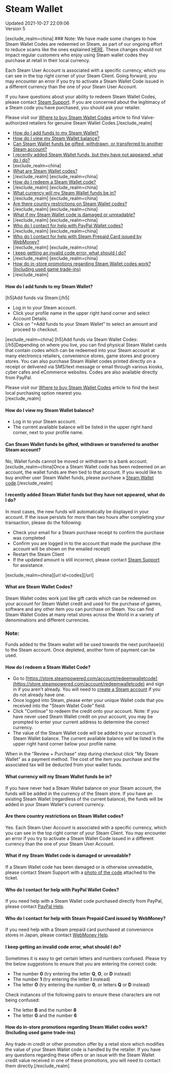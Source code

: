 # Steam Wallet
Updated 2021-10-27 22:09:06  
Version 5  

[exclude_realm=china]  ### Note:
We have made some changes to how Steam Wallet Codes are redeemed on Steam, as part of our ongoing effort to reduce scams like the ones explained [HERE](https://www.consumer.ftc.gov/articles/paying-scammers-gift-cards). These changes should not impact regular customers who enjoy using Steam wallet codes they purchase at retail in their local currency.  
  
Each Steam User Account is associated with a specific currency, which you can see in the top right corner of your Steam Client.  Going forward, you may encounter an error if you try to activate a Steam Wallet Code issued in a different currency than the one of your Steam User Account.  
  
If you have questions about your ability to redeem Steam Wallet Codes, please contact [Steam Support](https://help.steampowered.com).  If you are concerned about the legitimacy of a Steam code you have purchased, you should ask your retailer.  
  
Please visit our [Where to buy Steam Wallet Codes](https://help.steampowered.com/en/faqs/view/5BB2-E986-A733-CF0E) article to find Valve-authorized retailers for genuine Steam Wallet Codes.[/exclude_realm]  
  

* [How do I add funds to my Steam Wallet?](#addfunds)
* [How do I view my Steam Wallet balance?](#viewbalance)
* [Can Steam Wallet funds be gifted, withdrawn, or transferred to another Steam account?](#transferred)
* [I recently added Steam Wallet funds, but they have not appeared, what do I do?](#notappeared)
*  [exclude_realm=china]
* [What are Steam Wallet codes?](#codes)
* [/exclude_realm]  	[exclude_realm=china]
* [How do I redeem a Steam Wallet code?](#redeem)
* [/exclude_realm]  	[exclude_realm=china]
* [What currency will my Steam Wallet funds be in?](#currency)
* [/exclude_realm]  	[exclude_realm=china]
* [Are there country restrictions on Steam Wallet codes?](#restrictions)
* [/exclude_realm]  	[exclude_realm=china]
* [What if my Steam Wallet code is damaged or unreadable?](#codedamaged)
* [/exclude_realm]  	[exclude_realm=china]
* [Who do I contact for help with PayPal Wallet codes?](#helpPayPal)
* [/exclude_realm]  	[exclude_realm=china]
* [Who do I contact for help with Steam Prepaid Card issued by WebMoney?](#helpWebMoney)
* [/exclude_realm]  	[exclude_realm=china]
* [I keep getting an invalid code error, what should I do?](#invalid)
* [/exclude_realm]  	[exclude_realm=china]
* [How do in-store promotions regarding Steam Wallet codes work? (Including used game trade-ins)](#instore)
* [/exclude_realm]

  
  
  
  
#### How do I add funds to my Steam Wallet?
[h5]Add funds via Steam:[/h5]
* Log in to your Steam account.
* Click your profile name in the upper right hand corner and select Account Details.
* Click on "+Add funds to your Steam Wallet" to select an amount and proceed to checkout.

 [exclude_realm=china]  [h5]Add funds via Steam Wallet Codes:[/h5]Depending on where you live, you can find physical Steam Wallet cards that contain codes which can be redeemed into your Steam account at many electronics retailers, convenience stores, game stores and grocery stores.  You can also purchase Steam Wallet codes printed directly on a receipt or delivered via SMS/text message or email through various kiosks, cyber cafes and eCommerce websites. Codes are also available directly from PayPal.  
  
Please visit our [Where to buy Steam Wallet Codes](https://help.steampowered.com/en/faqs/view/5BB2-E986-A733-CF0E) article to find the best local purchasing option nearest you.  
[/exclude_realm]  
  
  
  
#### How do I view my Steam Wallet balance?

* Log in to your Steam account.
* The current available balance will be listed in the upper right hand corner, next to your profile name.

  
  
  
  
#### Can Steam Wallet funds be gifted, withdrawn or transferred to another Steam account?
No, Wallet funds cannot be moved or withdrawn to a bank account. [exclude_realm=china]Once a Steam Wallet code has been redeemed on an account, the wallet funds are then tied to that account. If you would like to buy another user Steam Wallet funds, please purchase a [Steam Wallet code](https://store.steampowered.com/account/redeemwalletcode).[/exclude_realm]  
  
  
  
#### I recently added Steam Wallet funds but they have not appeared, what do I do?
In most cases, the new funds will automatically be displayed in your account. If the issue persists for more than two hours after completing your transaction, please do the following:  
  

* Check your email for a Steam purchase receipt to confirm the purchase was completed
* Confirm you are logged in to the account that made the purchase (the account will be shown on the emailed receipt)
* Restart the Steam Client
* If the updated amount is still incorrect, please contact [Steam Support](https://help.steampowered.com/en/faqs/view/6F69-0324-B2DB-6E7E) for assistance.

  
  
[exclude_realm=china][url id=codes][/url]  
  
#### What are Steam Wallet Codes?
Steam Wallet codes work just like gift cards which can be redeemed on your account for Steam Wallet credit and used for the purchase of games, software and any other item you can purchase on Steam. You can find Steam Wallet Codes at many retail stores across the World in a variety of denominations and different currencies.  
  
  ### Note:
Funds added to the Steam wallet will be used towards the next purchase(s) to the Steam account. Once depleted, another form of payment can be used.  
  
  
  
#### How do I redeem a Steam Wallet Code?

* Go to [https://store.steampowered.com/account/redeemwalletcode](https://store.steampowered.com/account/redeemwalletcode) and sign in if you aren't already. You will need to [create a Steam account](https://store.steampowered.com/join/) if you do not already have one.
* Once logged into Steam, please enter your unique Wallet code that you received into the "Steam Wallet Code" field.
* Click "Continue" to redeem the credit onto your account. Note: If you have never used Steam Wallet credit on your account, you may be prompted to enter your current address to determine the correct currency.
* The value of the Steam Wallet code will be added to your account's Steam Wallet balance. The current available balance will be listed in the upper right hand corner below your profile name.

  
  
When in the "Review + Purchase" step during checkout click "My Steam Wallet" as a payment method. The cost of the item you purchase and the associated tax will be deducted from your wallet funds.  
  
  
  
#### What currency will my Steam Wallet funds be in?
If you have never had a Steam Wallet balance on your Steam account, the funds will be added in the currency of the Steam store. If you have an existing Steam Wallet (regardless of the current balance), the funds will be added in your Steam Wallet's current currency.  
  
  
  
#### Are there country restrictions on Steam Wallet codes?
Yes. Each Steam User Account is associated with a specific currency, which you can see in the top right corner of your Steam Client. You may encounter an error if you try to activate a Steam Wallet Code issued in a different currency than the one of your Steam User Account.  
  
  
  
#### What if my Steam Wallet code is damaged or unreadable?
If a Steam Wallet code has been damaged or is otherwise unreadable, please contact Steam Support with a [photo of the code](https://help.steampowered.com/en/faqs/view/1D8E-2D78-B084-C72D) attached to the ticket.  
  
  
  
#### Who do I contact for help with PayPal Wallet Codes?
If you need help with a Steam Wallet code purchased directly from PayPal, please contact [PayPal Help](https://www.paypal.com/smarthelp/home).  
  
  
  
  
  
#### Who do I contact for help with Steam Prepaid Card issued by WebMoney?
If you need help with a Steam prepaid card purchased at convenience stores in Japan, please contact [WebMoney Help](https://www.webmoney.jp/utility/contact.html).  
  
  
  
#### I keep getting an invalid code error, what should I do?
Sometimes it is easy to get certain letters and numbers confused. Please try the below suggestions to ensure that you are entering the correct code:  
  

* The number **0** (try entering the letter **Q**, **O**, or **D** instead)
* The number **1** (try entering the letter **I** instead)
* The letter **O** (try entering the number **0**, or letters **Q** or **D** instead)

  
  
Check instances of the following pairs to ensure these characters are not being confused:  
  

* The letter **B** and the number **8**
* The letter **G** and the number **6**

  
  
  
  
#### How do in-store promotions regarding Steam Wallet codes work? (Including used game trade-ins)
Any trade-in credit or other promotion offer by a retail store which modifies the value of your Steam Wallet code is handled by the retailer. If you have any questions regarding these offers or an issue with the Steam Wallet credit value received in one of these promotions, you will need to contact them directly.[/exclude_realm]
